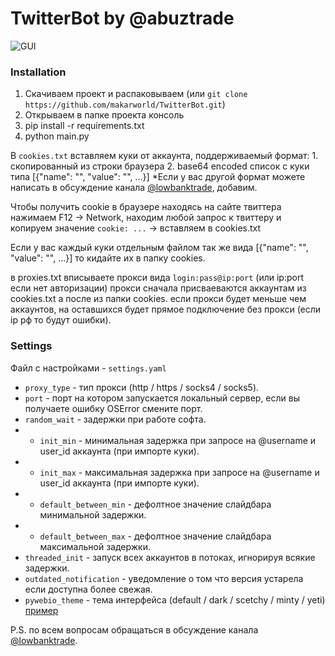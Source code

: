 # TwitterBot by @abuztrade

![GUI](https://i.imgur.com/hazjGE2.png)

### Installation

1. Скачиваем проект и распаковываем (или `git clone https://github.com/makarworld/TwitterBot.git`)
2. Открываем в папке проекта консоль
3. pip install -r requirements.txt
4. python main.py

В `cookies.txt` вставляем куки от аккаунта, 
поддерживаемый формат: 
    1. скопированный из строки браузера 
    2. base64 encoded список с куки типа [{"name": "", "value": "", ...}]
*Если у вас другой формат можете написать в обсуждение канала [@lowbanktrade](https://t.me/+mTAQPI5th9AzZjMy), добавим.

Чтобы получить cookie в браузере находясь на сайте твиттера нажимаем F12 -> Network, 
находим любой запрос к твиттеру и копируем значение `cookie: ...` -> вставляем в cookies.txt

Если у вас каждый куки отдельным файлом так же вида [{"name": "", "value": "", ...}] то кидайте их в папку cookies.

в proxies.txt вписываете прокси вида `login:pass@ip:port` (или ip:port если нет авторизации)
прокси сначала присваеваются аккаунтам из cookies.txt а после из папки cookies.
если прокси будет меньше чем аккаунтов, на оставшихся будет прямое подключение без прокси (если ip рф то будут ошибки).

### Settings 
Файл с настройками - `settings.yaml`

 - `proxy_type` - тип прокси (http / https / socks4 / socks5).
 - `port` - порт на котором запускается локальный сервер, если вы получаете ошибку OSError смените порт.
 - `random_wait` - задержки при работе софта.
 - - `init_min` - минимальная задержка при запросе на @username и user_id аккаунта (при импорте куки).
 - - `init_max` - максимальная задержка при запросе на @username и user_id аккаунта (при импорте куки).
 - - `default_between_min` - дефолтное значение слайдбара минимальной задержки.
 - - `default_between_max` - дефолтное значение слайдбара максимальной задержки.
 - `threaded_init` - запуск всех аккаунтов в потоках, игнорируя всякие задержки.
 - `outdated_notification` - уведомление о том что версия устарела если доступна более свежая.
 - `pywebio_theme` - тема интерфейса (default / dark / scetchy / minty / yeti) [пример](https://pywebio-demos.pywebio.online/theme?app=dark)


P.S. по всем вопросам обращаться в обсуждение канала [@lowbanktrade](https://t.me/+mTAQPI5th9AzZjMy).